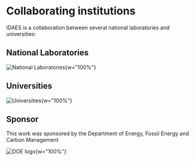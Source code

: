 # Collaborating institutions

IDAES is a collaboration between several national laboratories and universities:

## National Laboratories
![National Laboratories](/static/institution_logos/national-lab-logo.png){w="100%"}

## Universities
![Universities](/static/institution_logos/universities-logo.png){w="100%"}

## Sponsor

This work was sponsored by the Department of Energy, Fossil Energy and Carbon Management

![DOE logo](/static/institution_logos/DOE-logo.png){w="100%"}
